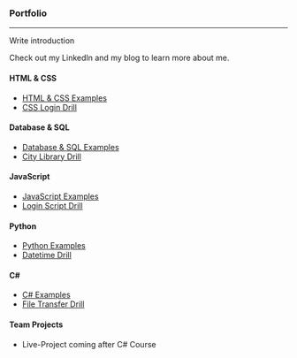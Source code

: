 ### Portfolio
***

Write introduction

Check out my LinkedIn and my blog to learn more about me.

#### HTML & CSS
* [HTML & CSS  Examples](/HTML-CSS)
* [CSS Login Drill](/HTML-CSS/CSS-Login-Drill)

#### Database & SQL
* [Database & SQL Examples](/Database-SQL)
* [City Library Drill](/Database-SQL/City-Library-Drill)

#### JavaScript
* [JavaScript Examples](/JavaScript)
* [Login Script Drill](/JavaScript/Login-Script-Drill)

#### Python
* [Python Examples](/Python)
* [Datetime Drill](/Python/Datetime-Drill)

#### C#  
* [C# Examples](/C-Sharp)
* [File Transfer Drill](/C-Sharp/File-Transfer-Drill)

#### Team Projects
* Live-Project coming after C# Course
